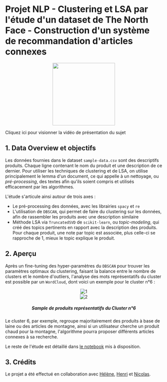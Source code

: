 # Projet NLP - Clustering et LSA par l'étude d'un dataset de The North Face - Construction d'un système de recommandation d'articles connexes

<p align='center'><img src='https://www.experience-outdoor.com/wp-content/uploads/2019/08/The-North-Face-marque-de-v%C3%AAtement-et-%C3%A9quipement-outdoor.jpg' width='200px'></p>

Cliquez ici pour visionner la vidéo de présentation du sujet

## 1. Data Overview et objectifs
Les données fournies dans le dataset `sample-data.csv` sont des descriptifs produits. Chaque ligne contenant le nom du produit et une description de ce dernier. 
Pour utiliser les techniques de clustering et de LSA, on utilise principalement le lemma d'un document, ce qui appelle à un nettoyage, ou *pré-processing*, des textes afin qu'ils soient compris et utilisés efficacement par les algorithmes.

L'étude s'articule ainsi autour de trois axes :
<ul>
  <li>Le pré-processing des données, avec les librairies <code>spacy</code> et <code>re</code></li>
  <li>L'utilisation de <code>DBSCAN</code>, qui permet de faire du clustering sur les données, afin de rassembler les produits avec une description similaire</li>
  <li>Méthode LSA via <code>TruncatedSVD</code> de <code>scikit-learn</code>, ou <i>topic-modeling</i>, qui créé des topics pertinents en rapport avec la description des produits.
    Pour chaque produit, une note par topic est associée, plus celle-ci se rapproche de 1, mieux le topic explique le produit.</li>
</ul>

## 2. Aperçu
Après un fine-tuning des hyper-paramètres du `DBSCAN` pour trouver les paramètres optimaux du clustering, faisant la balance entre le nombre de clusters et le nombre d'outliers, l'analyse des mots représentatifs du cluster est possible par un `WordCloud`, dont voici un exemple pour le cluster n°6 :
<p align='center'>
  <img src="https://i.ibb.co/jfvKJDt/1.png" alt="1" border="0">
  <br/>
  <img src="https://i.ibb.co/PrxCYmj/2.png" alt="2" border="0">
  <h5 align='center'>Sample de produits représentatifs du Cluster n°6</h5>
</p>

Le cluster 6, par exemple, regroupe majoritairement des produits à base de laine ou des articles de montagne, ainsi si un utilisateur cherche un produit chaud pour la montagne, l'algorithme pourra proposer différents articles connexes à sa recherche.

Le reste de l'étude est détaillé dans <a href='https://github.com/Chedeta/the_north_face_nlp/blob/main/NorthFace_final.ipynb'>le notebook</a> mis à disposition.

## 3. Crédits
Le projet a été effectué en collaboration avec <a href='https://github.com/Bebock'>Hélène</a>, <a href=''>Henri</a> et <a href='https://github.com/NBridelance'>Nicolas</a>.
